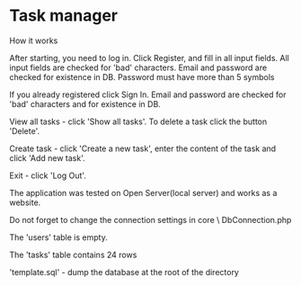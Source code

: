 # Task manager

How it works

After starting, you need to log in. Click Register, and fill in all input fields. All input fields are checked for 'bad' characters. 
Email and password are checked for existence in DB.
Password must have more than 5 symbols

If you already registered click Sign In. Email and password are checked for 'bad' characters and for existence in DB.

View all tasks - click 'Show all tasks'. To delete a task click the button 'Delete'.

Create task - click 'Create a new task', enter the content of the task and click 'Add new task'.

Exit - click 'Log Out'.

The application was tested on Open Server(local server) and works as a website.

Do not forget to change the connection settings in core \ DbConnection.php

The 'users' table is empty.

The 'tasks' table contains 24 rows

'template.sql' - dump the database at the root of the directory
